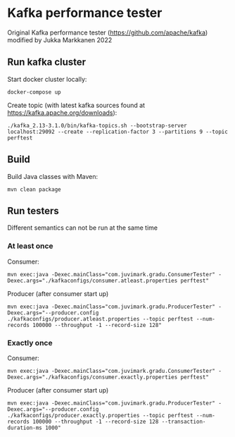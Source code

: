 # Kafka performance tester

Original Kafka performance tester (https://github.com/apache/kafka) modified by Jukka Markkanen 2022

## Run kafka cluster

Start docker cluster locally:
```
docker-compose up
```

Create topic (with latest kafka sources found at https://kafka.apache.org/downloads):
```
./kafka_2.13-3.1.0/bin/kafka-topics.sh --bootstrap-server localhost:29092 --create --replication-factor 3 --partitions 9 --topic perftest
```

## Build

Build Java classes with Maven:
```
mvn clean package
```

## Run testers
Different semantics can not be run at the same time

### At least once

Consumer:
```
mvn exec:java -Dexec.mainClass="com.juvimark.gradu.ConsumerTester" -Dexec.args="./kafkaconfigs/consumer.atleast.properties perftest"
```

Producer (after consumer start up)
```
mvn exec:java -Dexec.mainClass="com.juvimark.gradu.ProducerTester" -Dexec.args="--producer.config ./kafkaconfigs/producer.atleast.properties --topic perftest --num-records 100000 --throughput -1 --record-size 128"
```

### Exactly once

Consumer:
```
mvn exec:java -Dexec.mainClass="com.juvimark.gradu.ConsumerTester" -Dexec.args="./kafkaconfigs/consumer.exactly.properties perftest"
```

Producer (after consumer start up)
```
mvn exec:java -Dexec.mainClass="com.juvimark.gradu.ProducerTester" -Dexec.args="--producer.config ./kafkaconfigs/producer.exactly.properties --topic perftest --num-records 100000 --throughput -1 --record-size 128 --transaction-duration-ms 1000"
```
